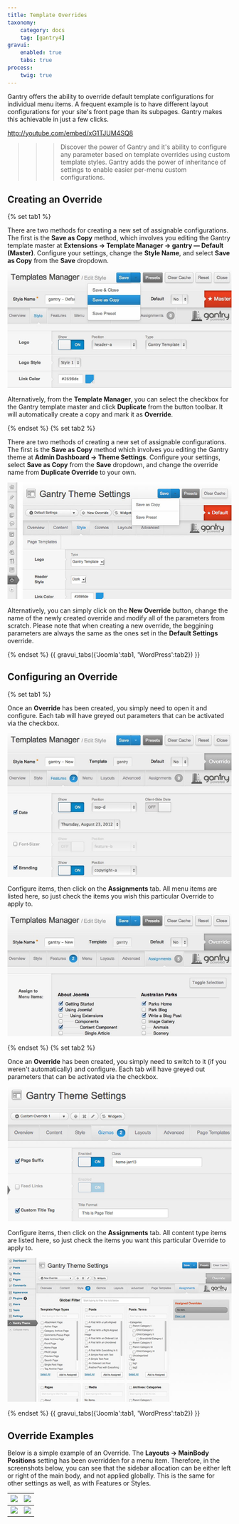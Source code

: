 ```yaml
---
title: Template Overrides
taxonomy:
    category: docs
    tag: [gantry4]
gravui:
    enabled: true
    tabs: true
process:
    twig: true
---
```


Gantry offers the ability to override default template configurations for individual menu items. A frequent example is to have different layout configurations for your site's front page than its subpages. Gantry makes this achievable in just a few clicks.

http://youtube.com/embed/xG1TJUM4SQ8

>>> Discover the power of Gantry and it's ability to configure any parameter based on template overrides using custom template styles. Gantry adds the power of inheritance of settings to enable easier per-menu custom configurations.


Creating an Override
--------------------

{% set tab1 %}

There are two methods for creating a new set of assignable configurations. The first is the **Save as Copy** method, which involves you editing the Gantry template master at **Extensions → Template Manager → gantry — Default (Master)**. Configure your settings, change the **Style Name**, and select **Save as Copy** from the **Save** dropdown.

![](template-override-save-as-copy.jpg)

Alternatively, from the **Template Manager**, you can select the checkbox for the Gantry template master and click **Duplicate** from the button toolbar. It will automatically create a copy and mark it as **Override**.

{% endset %}
{% set tab2 %}

There are two methods of creating a new set of assignable configurations. The first is the **Save as Copy** method which involves you editing the Gantry theme at **Admin Dashboard → Theme Settings**. Configure your settings, select **Save as Copy** from the **Save** dropdown, and change the override name from **Duplicate Override** to your own.

![](template-override-save-as-copy_wp.jpg)

Alternatively, you can simply click on the **New Override** button, change the name of the newly created override and modify all of the parameters from scratch. Please note that when creating a new override, the beggining parameters are always the same as the ones set in the **Default Settings** override.

{% endset %}
{{ gravui_tabs({'Joomla':tab1, 'WordPress':tab2}) }}


Configuring an Override
-----------------------

{% set tab1 %}

Once an **Override** has been created, you simply need to open it and configure. Each tab will have greyed out parameters that can be activated via the checkbox.

![](template-override-assigned-params.jpg)

Configure items, then click on the **Assignments** tab. All menu items are listed here, so just check the items you wish this particular Override to apply to.

![](template-override-assign-menus.jpg)

{% endset %}
{% set tab2 %}

Once an **Override** has been created, you simply need to switch to it (if you weren't automatically) and configure. Each tab will have greyed out parameters that can be activated via the checkbox.

![](template-override-assigned-params_wp.jpg)

Configure items, then click on the **Assignments** tab. All content type items are listed here, so just check the items you want this particular Override to apply to.

![](template-override-assign-menus_wp.jpg)

{% endset %}
{{ gravui_tabs({'Joomla':tab1, 'WordPress':tab2}) }}


Override Examples
-----------------

Below is a simple example of an Override. The **Layouts → MainBody Positions** setting has been overridden for a menu item. Therefore, in the screenshots below, you can see that the sidebar allocation can be either left or right of the main body, and not applied globally. This is the same for other settings as well, as with Features or Styles.

| ![][example1] | ![][example2] |
| ------------- | ------------- |
| ![][config1]  | ![][config2]  |


[config1]: template-override-example-config1.jpg
[config2]: template-override-example-config2.jpg
[example1]: template-override-example1.jpg
[example2]: template-override-example2.jpg
